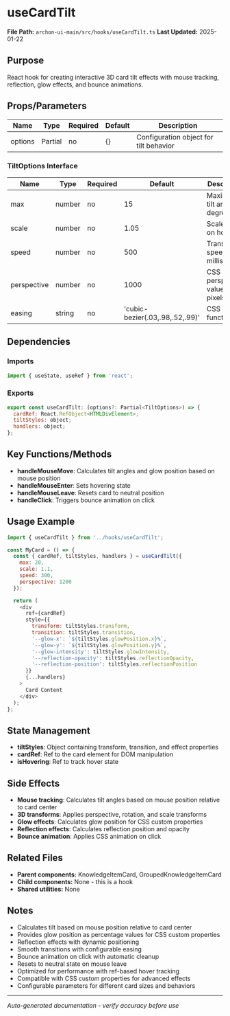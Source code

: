 # useCardTilt

**File Path:** `archon-ui-main/src/hooks/useCardTilt.ts`
**Last Updated:** 2025-01-22

## Purpose
React hook for creating interactive 3D card tilt effects with mouse tracking, reflection, glow effects, and bounce animations.

## Props/Parameters
| Name | Type | Required | Default | Description |
|------|------|----------|---------|-------------|
| options | Partial<TiltOptions> | no | {} | Configuration object for tilt behavior |

### TiltOptions Interface
| Name | Type | Required | Default | Description |
|------|------|----------|---------|-------------|
| max | number | no | 15 | Maximum tilt angle in degrees |
| scale | number | no | 1.05 | Scale factor on hover |
| speed | number | no | 500 | Transition speed in milliseconds |
| perspective | number | no | 1000 | CSS perspective value in pixels |
| easing | string | no | 'cubic-bezier(.03,.98,.52,.99)' | CSS easing function |

## Dependencies

### Imports
```javascript
import { useState, useRef } from 'react';
```

### Exports
```javascript
export const useCardTilt: (options?: Partial<TiltOptions>) => {
  cardRef: React.RefObject<HTMLDivElement>;
  tiltStyles: object;
  handlers: object;
};
```

## Key Functions/Methods
- **handleMouseMove**: Calculates tilt angles and glow position based on mouse position
- **handleMouseEnter**: Sets hovering state
- **handleMouseLeave**: Resets card to neutral position
- **handleClick**: Triggers bounce animation on click

## Usage Example
```javascript
import { useCardTilt } from '../hooks/useCardTilt';

const MyCard = () => {
  const { cardRef, tiltStyles, handlers } = useCardTilt({
    max: 20,
    scale: 1.1,
    speed: 300,
    perspective: 1200
  });

  return (
    <div
      ref={cardRef}
      style={{
        transform: tiltStyles.transform,
        transition: tiltStyles.transition,
        '--glow-x': `${tiltStyles.glowPosition.x}%`,
        '--glow-y': `${tiltStyles.glowPosition.y}%`,
        '--glow-intensity': tiltStyles.glowIntensity,
        '--reflection-opacity': tiltStyles.reflectionOpacity,
        '--reflection-position': tiltStyles.reflectionPosition
      }}
      {...handlers}
    >
      Card Content
    </div>
  );
};
```

## State Management
- **tiltStyles**: Object containing transform, transition, and effect properties
- **cardRef**: Ref to the card element for DOM manipulation
- **isHovering**: Ref to track hover state

## Side Effects
- **Mouse tracking**: Calculates tilt angles based on mouse position relative to card center
- **3D transforms**: Applies perspective, rotation, and scale transforms
- **Glow effects**: Calculates glow position for CSS custom properties
- **Reflection effects**: Calculates reflection position and opacity
- **Bounce animation**: Applies CSS animation on click

## Related Files
- **Parent components:** KnowledgeItemCard, GroupedKnowledgeItemCard
- **Child components:** None - this is a hook
- **Shared utilities:** None

## Notes
- Calculates tilt based on mouse position relative to card center
- Provides glow position as percentage values for CSS custom properties
- Reflection effects with dynamic positioning
- Smooth transitions with configurable easing
- Bounce animation on click with automatic cleanup
- Resets to neutral state on mouse leave
- Optimized for performance with ref-based hover tracking
- Compatible with CSS custom properties for advanced effects
- Configurable parameters for different card sizes and behaviors

---
*Auto-generated documentation - verify accuracy before use*

